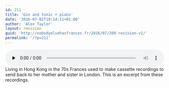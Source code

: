 ```yaml
---
id: 211
title: 'Gin and tonic + piano'
date: '2016-07-02T19:14:11+01:00'
author: 'Alex Taylor'
layout: revision
guid: 'http://nobodyelsehasfrances.fr/2016/07/209-revision-v1/'
permalink: '/?p=211'
---
```


<audio class="wp-audio-shortcode" controls="controls" id="audio-211-22" preload="none" style="width: 100%;"><source src="http://nobodyelsehasfrances.fr/wp-content/uploads/2016/07/Gin-and-tonic-piano.m4a?_=22" type="audio/mpeg"></source><http://nobodyelsehasfrances.fr/wp-content/uploads/2016/07/Gin-and-tonic-piano.m4a></audio>  
Living in Hong Kong in the 70s Frances used to make cassette recordings to send back to her mother and sister in London. This is an excerpt from these recordings.